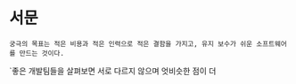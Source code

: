 # 서문

`궁극의 목표는 적은 비용과 적은 인력으로 적은 결함을 가지고, 유지 보수가 쉬운 소프트웨어를 만드는 것이다.`

`좋은 개발팀들을 살펴보면 서로 다르지 않으며 엇비슷한 점이 더
